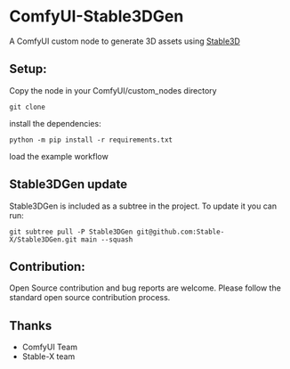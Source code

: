 # ComfyUI-Stable3DGen
A ComfyUI custom node to generate 3D assets using [Stable3D](https://github.com/Stable-X/Stable3DGen)

## Setup:
Copy the node in your ComfyUI/custom_nodes directory
```
git clone
```
install the dependencies:
```
python -m pip install -r requirements.txt
```
load the example workflow

## Stable3DGen update
Stable3DGen is included as a subtree in the project.
To update it you can run:
```
git subtree pull -P Stable3DGen git@github.com:Stable-X/Stable3DGen.git main --squash
```

## Contribution:
Open Source contribution and bug reports are welcome.
Please follow the standard open source contribution process.

## Thanks
* ComfyUI Team
* Stable-X team
